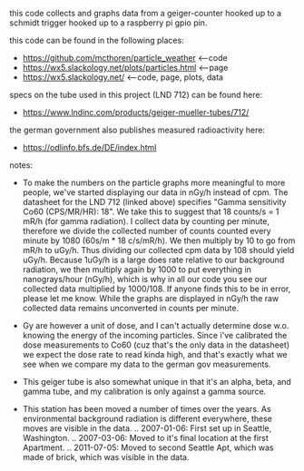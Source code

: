 this code collects and graphs data from a geiger-counter hooked up to a schmidt
trigger hooked up to a raspberry pi gpio pin.

this code can be found in the following places:
* https://github.com/mcthoren/particle_weather	<--code
* https://wx5.slackology.net/plots/particles.html	<--page
* https://wx5.slackology.net/			<--code, page, plots, data

specs on the tube used in this project (LND 712) can be found here:
* https://www.lndinc.com/products/geiger-mueller-tubes/712/

the german government also publishes measured radioactivity here:
* https://odlinfo.bfs.de/DE/index.html

notes:
* To make the numbers on the particle graphs more meaningful to more people,
we've started displaying our data in nGy/h instead of cpm. The datasheet for the
LND 712 (linked above) specifies "Gamma sensitivity Co60 (CPS/MR/HR): 18".  We
take this to suggest that 18 counts/s = 1 mR/h (for gamma radiation). I collect
data by counting per minute, therefore we divide the collected number of counts
counted every minute by 1080 (60s/m * 18 c/s/mR/h). We then multiply by 10 to go
from mR/h to uGy/h. Thus dividing our collected cpm data by 108 should yield
uGy/h. Because 1uGy/h is a large does rate relative to our background radiation,
we then multiply again by 1000 to put everything in nanograys/hour (nGy/h),
which is why in all our code you see our collected data multiplied by 1000/108.
If anyone finds this to be in error, please let me know. While the graphs are
displayed in nGy/h the raw collected data remains unconverted in counts per
minute.

* Gy are however a unit of dose, and I can't actually determine dose w.o.
knowing the energy of the incoming particles. Since i've calibrated the dose
measurements to Co60 (cuz that's the only data in the datasheet) we expect the
dose rate to read kinda high, and that's exactly what we see when we compare my
data to the german gov measurements.

* This geiger tube is also somewhat unique in that it's an alpha, beta, and
gamma tube, and my calibration is only against a gamma source.

* This station has been moved a number of times over the years. As environmental
background radiation is different everywhere, these moves are visible in the
data.
.. 2007-01-06: First set up in Seattle, Washington.
.. 2007-03-06: Moved to it's final location at the first Apartment.
.. 2011-07-05: Moved to second Seattle Apt, which was made of brick, which was
visible in the data.
